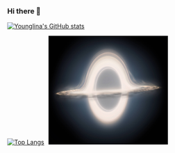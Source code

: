 ### Hi there 👋

[![Younglina's GitHub stats](https://github-readme-stats.vercel.app/api?username=Younglina&show_icons=true&theme=gruvbox)](https://github.com/anuraghazra/github-readme-stats)

[![Top Langs](https://github-readme-stats.vercel.app/api/top-langs/?username=Younglina&layout=compact&theme=gruvbox)](https://github.com/anuraghazra/github-readme-stats)<img src="https://github.com/Younglina/Younglina/blob/master/interstaller.jpg" style="margin-left: 10px" width="275px" height="250px">


